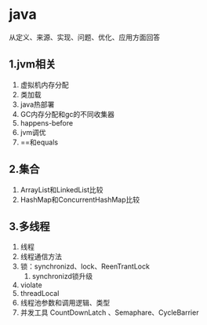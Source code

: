 # java
从定义、来源、实现、问题、优化、应用方面回答
## 1.jvm相关
1. 虚拟机内存分配
2. 类加载
3. java热部署
4. GC内存分配和gc的不同收集器
5. happens-before
6. jvm调优
7. ==和equals

## 2.集合
1. ArrayList和LinkedList比较
2. HashMap和ConcurrentHashMap比较

## 3.多线程
1. 线程
2. 线程通信方法
2. 锁：synchronizd、lock、ReenTrantLock
   1. synchronizd锁升级
3. violate
4. threadLocal
5. 线程池参数和调用逻辑、类型
6. 并发工具 CountDownLatch 、Semaphare、CycleBarrier